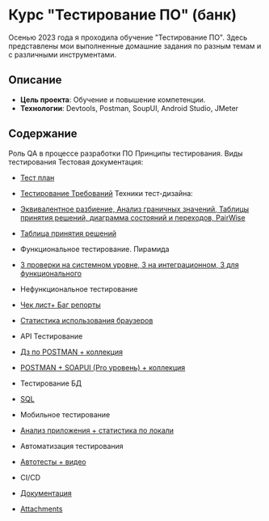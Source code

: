 # Курс "Тестирование ПО" (банк)

Осенью 2023 года я проходила обучение "Тестирование ПО". Здесь представлены мои выполненные домашние задания по разным темам и с различными инструментами. 

## Описание

- **Цель проекта**: Обучение и повышение компетенции.
- **Технологии**: Devtools, Postman, SoupUI, Android Studio, JMeter

## Содержание

Роль QA в процессе разработки ПО 
Принципы тестирования. Виды тестирования 
Тестовая документация:
- [Тест план](https://docs.google.com/document/d/1ibQriakJQmyZGfV2jebcQPUoRob62V9yqKzODeIiPSc/edit?usp=drive_link)
- [Тестирование Требований](https://docs.google.com/document/d/1aGnhVbPwWto6gGx-kpmsOX4ouZWHkuA1nX3_YhKJ090/edit?usp=drive_link)
Техники тест-дизайна:
- [Эквивалентное разбиение, Анализ граничных значений, Таблицы принятия решений, диаграмма состояний и переходов, PairWise](https://docs.google.com/document/d/1wmLoYAthbrOiok1nx7I_yJVDUG6b3kI2TWT-tPEe0eY/edit)
- [Таблица принятия решений](https://docs.google.com/spreadsheets/d/1ssf0xivUAI7-r-MMnjD_fR9EwoFLDqj0WfUP_WxTM0o/edit?usp=drive_link)
- Функциональное тестирование. Пирамида
- [3 проверки на системном уровне, 3 на интеграционном, 3 для функционального](https://docs.google.com/spreadsheets/d/1iuigCxqe-fu41K1kMv8VbbeqTy6Q_2aazgbNvld_OS0/edit#gid=0)
- Нефункциональное тестирование
- [Чек лист+ Баг репорты](https://docs.google.com/spreadsheets/d/17g_UoM9pISOTEM9nd1lk6TT2nnw-8ULE2nmxYCaTK94/edit#gid=1604013869)
- [Статистика использования браузеров](https://docs.google.com/document/d/1scFLoM5sSILjR1J1o9dZC0otVAgHrEA4FGSjSsypUFc/edit)
- API Тестирование
- [Дз по POSTMAN + коллекция](https://docs.google.com/document/d/12PK71_m90JvuqOPw9fiNQyjXEBOCoLbTf-DZyZhU5Z0/edit)
- [POSTMAN + SOAPUI (Pro уровень) + коллекция](https://docs.google.com/document/d/1GLLBZujwA-WJinWxYpln8_wlgZpwLBJCwDvV5goTULs/edit)
- Тестирование БД
- [SQL](https://docs.google.com/document/d/1mnndK6fDweqrOvLyffVT9nfy-RtrAtZ0xSv3H6qdyNM/edit)
- Мобильное тестирование
- [Анализ приложения + статистика по локали](https://docs.google.com/document/d/1SUQ2ewfhTEEt2wVzIrcD9zz1xYjNDw9S4DKy_lweP-w/edit)
- Автоматизация тестирования
- [Автотесты + видео](https://docs.google.com/document/d/1Z6Fpu2JmFvPICPSwUV-2aZcU5U3n7vA2Af5p9tdMb4Y/edit)
- CI/CD 

- [Документация](Documents/)
- [Attachments](Screenshots/)
